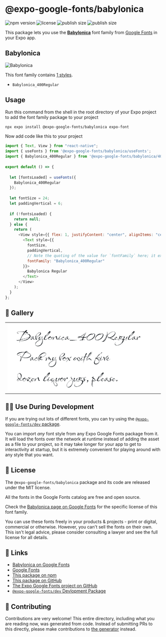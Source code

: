 # @expo-google-fonts/babylonica

![npm version](https://flat.badgen.net/npm/v/@expo-google-fonts/babylonica)
![license](https://flat.badgen.net/github/license/expo/google-fonts)
![publish size](https://flat.badgen.net/packagephobia/install/@expo-google-fonts/babylonica)
![publish size](https://flat.badgen.net/packagephobia/publish/@expo-google-fonts/babylonica)

This package lets you use the [**Babylonica**](https://fonts.google.com/specimen/Babylonica) font family from [Google Fonts](https://fonts.google.com/) in your Expo app.

## Babylonica

![Babylonica](./font-family.png)

This font family contains [1 styles](#-gallery).

- `Babylonica_400Regular`

## Usage

Run this command from the shell in the root directory of your Expo project to add the font family package to your project

```sh
npx expo install @expo-google-fonts/babylonica expo-font
```

Now add code like this to your project

```js
import { Text, View } from "react-native";
import { useFonts } from '@expo-google-fonts/babylonica/useFonts';
import { Babylonica_400Regular } from '@expo-google-fonts/babylonica/400Regular';

export default () => {

  let [fontsLoaded] = useFonts({
    Babylonica_400Regular
  });

  let fontSize = 24;
  let paddingVertical = 6;

  if (!fontsLoaded) {
    return null;
  } else {
    return (
      <View style={{ flex: 1, justifyContent: "center", alignItems: "center" }}>
        <Text style={{
          fontSize,
          paddingVertical,
          // Note the quoting of the value for `fontFamily` here; it expects a string!
          fontFamily: "Babylonica_400Regular"
        }}>
          Babylonica Regular
        </Text>
      </View>
    );
  }
};
```

## 🔡 Gallery


||||
|-|-|-|
|![Babylonica_400Regular](./400Regular/Babylonica_400Regular.ttf.png)||||


## 👩‍💻 Use During Development

If you are trying out lots of different fonts, you can try using the [`@expo-google-fonts/dev` package](https://github.com/expo/google-fonts/tree/master/font-packages/dev#readme).

You can import _any_ font style from any Expo Google Fonts package from it. It will load the fonts over the network at runtime instead of adding the asset as a file to your project, so it may take longer for your app to get to interactivity at startup, but it is extremely convenient for playing around with any style that you want.


## 📖 License

The `@expo-google-fonts/babylonica` package and its code are released under the MIT license.

All the fonts in the Google Fonts catalog are free and open source.

Check the [Babylonica page on Google Fonts](https://fonts.google.com/specimen/Babylonica) for the specific license of this font family.

You can use these fonts freely in your products & projects - print or digital, commercial or otherwise. However, you can't sell the fonts on their own. This isn't legal advice, please consider consulting a lawyer and see the full license for all details.

## 🔗 Links

- [Babylonica on Google Fonts](https://fonts.google.com/specimen/Babylonica)
- [Google Fonts](https://fonts.google.com/)
- [This package on npm](https://www.npmjs.com/package/@expo-google-fonts/babylonica)
- [This package on GitHub](https://github.com/expo/google-fonts/tree/master/font-packages/babylonica)
- [The Expo Google Fonts project on GitHub](https://github.com/expo/google-fonts)
- [`@expo-google-fonts/dev` Devlopment Package](https://github.com/expo/google-fonts/tree/master/font-packages/dev)

## 🤝 Contributing

Contributions are very welcome! This entire directory, including what you are reading now, was generated from code. Instead of submitting PRs to this directly, please make contributions to [the generator](https://github.com/expo/google-fonts/tree/master/packages/generator) instead.
